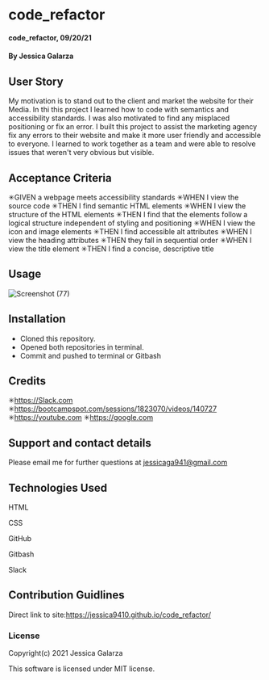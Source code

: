 # code_refactor

#### code_refactor, 09/20/21

#### By Jessica Galarza

## User Story

My motivation is to stand out to the client and market the website for their Media. In thi this project I learned how to code with semantics and accessibility standards. I was also motivated to find any misplaced positioning or fix an error. I built this project to assist the marketing agency fix any errors to their website and make it more user friendly and accessible to everyone. I learned to work together as a team and were able to resolve issues that weren't very obvious but visible.

## Acceptance Criteria

✳GIVEN a webpage meets accessibility standards
✳WHEN I view the source code
✳THEN I find semantic HTML elements
✳WHEN I view the structure of the HTML elements
✳THEN I find that the elements follow a logical structure independent of styling and positioning
✳WHEN I view the icon and image elements
✳THEN I find accessible alt attributes
✳WHEN I view the heading attributes
✳THEN they fall in sequential order
✳WHEN I view the title element
✳THEN I find a concise, descriptive title

## Usage
![Screenshot (77)](https://user-images.githubusercontent.com/87554644/134069430-6ef7506e-0ea8-4ec9-b22b-51cdf8c787b9.png)


## Installation

- Cloned this repository.
- Opened both repositories in terminal.
- Commit and pushed to terminal or Gitbash

## Credits

✳https://Slack.com
✳https://bootcampspot.com/sessions/1823070/videos/140727
✳https://youtube.com
✳https://google.com

## Support and contact details

Please email me for further questions at jessicaga941@gmail.com

## Technologies Used

HTML

CSS

GitHub

Gitbash

Slack

## Contribution Guidlines

Direct link to site:https://jessica9410.github.io/code_refactor/

### License

Copyright(c) 2021 Jessica Galarza

This software is licensed under MIT license.
